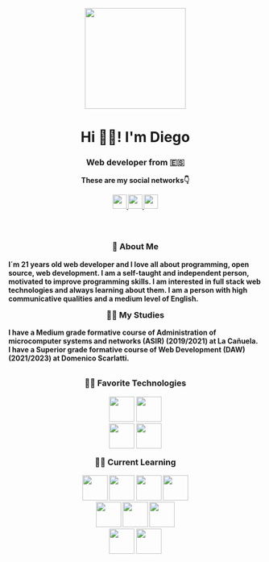 <p align="center" width="300">
  <img align="center"  width="200" src="https://user-images.githubusercontent.com/99729923/202528843-febdfdf8-ab87-4ecd-a62a-40ff86a348db.png">
  <h1 align="center">Hi 🤙🏼! I'm Diego</h1>
  <h3 align="center"><strong>Web developer<strong> from 🇪🇸 </h3>
</p>
  
<p align="center" width="300">These are my social networks👇</p>
<p align="center" width="300">
<a href="https://www.instagram.com/imcasero.dev/">
  <img width="28" src="https://user-images.githubusercontent.com/99729923/202531050-560a7d15-72a5-4f88-8629-87732f5af40a.png">
</a>
<a href="https://twitter.com/imcasero_dev">
  <img width="28" src="https://user-images.githubusercontent.com/99729923/202531826-64e223df-3096-4411-acf4-467f0fe8bb2b.png">
</a>
<a href="https://www.linkedin.com/in/diego-casero-mart%C3%ADn/">
  <img width="28" src="https://user-images.githubusercontent.com/99729923/202532198-8527d0e6-0f81-4e21-939f-9a3585acf22e.png">
</a>
</p>
</br></br>
<p align="center" width="300" >
  <h3 align="center" width="300" style="margin-top :14px">👋 About Me</h3>
  I´m 21 years old web developer and I love all about programming, open source, web development. I am a self-taught and independent person, motivated to improve programming skills.
I am interested in full stack web technologies and always learning about them. I am a person with high communicative qualities and a medium level of English.
</br>
  <h3 align="center" width="300" style="margin-top :14px">👨‍🎓 My Studies</h3>
I have a Medium grade formative course of Administration of microcomputer systems and networks (ASIR) (2019/2021) at La Cañuela.</br>
I have a Superior grade formative course of Web Development (DAW) (2021/2023) at Domenico Scarlatti.
</br></br>
  <h3 align="center" justify-content="center" width="500" style="margin-top :14px">👨‍💻 Favorite Technologies</h3>
<p align="center" width="500">
<img width="50" src="https://user-images.githubusercontent.com/99729923/202535204-9c2116b4-1655-4d5c-8bf1-d04df449ff71.svg">
<img width="50" src="https://user-images.githubusercontent.com/99729923/202535844-939e2df8-70d6-4d69-85fa-cc78e424cb8e.svg">
  <br>
<img width="50" src="https://user-images.githubusercontent.com/99729923/202535946-ad1742c0-9430-4f12-8867-27469f7c5347.svg">
<img width="50" src="https://user-images.githubusercontent.com/99729923/203137753-6d0e0dd2-14c6-4598-8ac8-4daa5eef140a.svg">  
</p>
  <h3 align="center" justify-content="center" width="500" style="margin-top :14px">👨‍💻 Current Learning</h3>
<p align="center" width="500">
<img width="50" src="https://user-images.githubusercontent.com/99729923/202535204-9c2116b4-1655-4d5c-8bf1-d04df449ff71.svg">
<img width="50" src="https://user-images.githubusercontent.com/99729923/202535844-939e2df8-70d6-4d69-85fa-cc78e424cb8e.svg">
<img width="50" src="https://user-images.githubusercontent.com/99729923/203139790-86322585-f464-46a5-ae5d-2c32fa3b8523.svg">
<img width="50" src="https://user-images.githubusercontent.com/99729923/203139930-9e1edf8a-928b-4d50-926b-e6becb4183fc.svg">
  <br>
<img width="50" src="https://user-images.githubusercontent.com/99729923/202535946-ad1742c0-9430-4f12-8867-27469f7c5347.svg">
<img width="50" src="https://user-images.githubusercontent.com/99729923/203137593-0409af61-57b5-4a87-a4e1-04258170c5aa.svg">
<img width="50" src="https://user-images.githubusercontent.com/99729923/203137753-6d0e0dd2-14c6-4598-8ac8-4daa5eef140a.svg">  
  <br>
<img width="50" src="https://user-images.githubusercontent.com/99729923/203138275-6f05c84c-4e2c-4fbd-8676-9ee64f201ff5.svg"> 
<img width="50" src="https://user-images.githubusercontent.com/99729923/203139161-8fcddd4f-86fe-44b8-aa58-0049971e4899.svg"> 

</p>
   
</p>
